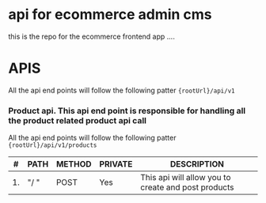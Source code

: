 # api for ecommerce admin cms

this is the repo for the ecommerce frontend app ....

# APIS

All the api end points will follow the following patter `{rootUrl}/api/v1`

### Product api. This api end point is responsible for handling all the product related product api call

All the api end points will follow the following patter `{rootUrl}/api/v1/products`

| #   | PATH | METHOD | PRIVATE | DESCRIPTION                                         |
| --- | ---- | ------ | ------- | --------------------------------------------------- |
| 1.  | "/ " | POST   | Yes     | This api will allow you to create and post products |
